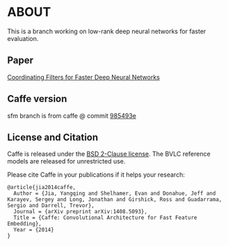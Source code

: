 # ABOUT 

This is a branch working on low-rank deep neural networks for faster evaluation.

## Paper

[Coordinating Filters for Faster Deep Neural Networks](https://arxiv.org/abs/1703.09746)

## Caffe version
sfm branch is from caffe @ commit [985493e](https://github.com/BVLC/caffe/tree/985493e9ce3e8b61e06c072a16478e6a74e3aa5a)

## License and Citation

Caffe is released under the [BSD 2-Clause license](https://github.com/BVLC/caffe/blob/master/LICENSE).
The BVLC reference models are released for unrestricted use.

Please cite Caffe in your publications if it helps your research:

    @article{jia2014caffe,
      Author = {Jia, Yangqing and Shelhamer, Evan and Donahue, Jeff and Karayev, Sergey and Long, Jonathan and Girshick, Ross and Guadarrama, Sergio and Darrell, Trevor},
      Journal = {arXiv preprint arXiv:1408.5093},
      Title = {Caffe: Convolutional Architecture for Fast Feature Embedding},
      Year = {2014}
    }
